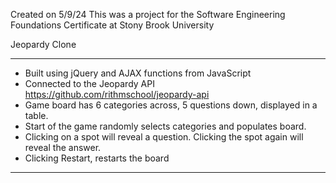 Created on 5/9/24
This was a project for the Software Engineering Foundations Certificate at Stony Brook University

Jeopardy Clone
_________________________________________________________
- Built using jQuery and AJAX functions from JavaScript
- Connected to the Jeopardy API https://github.com/rithmschool/jeopardy-api
- Game board has 6 categories across, 5 questions down, displayed in a table.
- Start of the game randomly selects categories and populates board.
- Clicking on a spot will reveal a question. Clicking the spot again will reveal the answer.
- Clicking Restart, restarts the board

__________________________________________________________